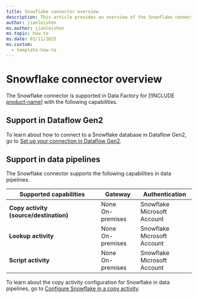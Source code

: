 ```yaml
---
title: Snowflake connector overview
description: This article provides an overview of the Snowflake connector in Microsoft Fabric.
author: jianleishen
ms.author: jianleishen
ms.topic: how-to
ms.date: 03/11/2025
ms.custom:
  - template-how-to
---
```


# Snowflake connector overview

The Snowflake connector is supported in Data Factory for [!INCLUDE [product-name](../includes/product-name.md)] with the following capabilities.

## Support in Dataflow Gen2

To learn about how to connect to a Snowflake database in Dataflow Gen2, go to [Set up your connection in Dataflow Gen2](connector-snowflake.md#set-up-your-connection-in-dataflow-gen2).

## Support in data pipelines

The Snowflake connector supports the following capabilities in data pipelines.

| Supported capabilities | Gateway | Authentication |
| --- | --- | ---|
| **Copy activity (source/destination)** | None <br> On-premises | Snowflake <br> Microsoft Account  |
| **Lookup activity** | None <br> On-premises | Snowflake <br> Microsoft Account |
| **Script activity** | None <br> On-premises | Snowflake <br> Microsoft Account |

To learn about the copy activity configuration for Snowflake in data pipelines, go to [Configure Snowflake in a copy activity](connector-snowflake-copy-activity.md).
